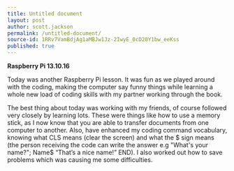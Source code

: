 ```yaml
---
title: Untitled document
layout: post
author: scott.jackson
permalink: /untitled-document/
source-id: 1RRv7VamBdjAg1aMBJw1Jz-2IwyE_0cD20Y1bw_eeKss
published: true
---
```

**Raspberry Pi 13.10.16**

Today was another Raspberry Pi lesson. It was fun as we played around with the coding, making the computer say funny things while learning a whole new load of coding skills with my partner working through the book.

The best thing about today was working with my friends, of course followed very closely by learning lots. These were things like how to use a memory stick, as I now know that you are able to transfer documents from one computer to another. Also, have enhanced my coding command vocabulary, knowing what CLS means (clear the screen) and what the $ sign means (the person receiving the code can write the answer e.g "What's your name?"; Name$ “That’s a nice name!” END). I also worked out how to save problems which was causing me some difficulties.

